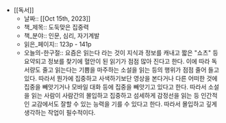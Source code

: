 - [[독서]]
	- 날짜:: [[Oct 15th, 2023]]
	- 책_제목:: 도둑맞은 집중력
	- 책_분야:: 인문, 심리, 자기계발
	- 읽은_페이지:: 123p - 141p
	- 오늘의-한구절:: 요즘은 읽는다 라는 것이 지식과 정보를 캐내고 짧은 "쇼츠" 등 요약되고 정보를 찾기에 혈안이 된 읽기가 점점 많아 진다고 한다. 이에 따라 독서량도 줄고 읽는다는 기쁨을 마주하는 소설을 읽는 등의 행위가 점점 줄어 들고 있다. 따라서 뭔가에 집중하고 사색하기보단 영상을 본다거나 다른 어떠한 것에 집중을 빼앗기거나 모바일 대화 등에 집중을 빼앗기고 있다고 한다. 따라서 소설을 읽는 사람이 사람간의 몰입하고 집중하고 섬세하게 감정선을 읽는 등 인간적인 교감에서도 잘할 수 있는 능력을 기를 수 있다고 한다. 따라서 몰입하고 깊게 생각하는 작업이 필수적이다.